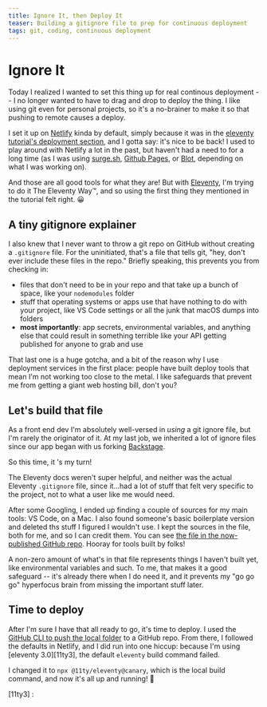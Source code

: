 ```yaml
---
title: Ignore It, then Deploy It
teaser: Building a gitignore file to prep for continuous deployment
tags: git, coding, continuous deployment
---
```


# Ignore It

Today I realized I wanted to set this thing up for real continous deployment -- I no longer wanted to have to drag and drop to deploy the thing. I like using git even for personal projects, so it's a no-brainer to make it so that pushing to remote causes a deploy.

I set it up on [Netlify][netlify] kinda by default, simply because it was in the [eleventy tutorial's deployment section][eleventy-tut], and I gotta say: it's nice to be back! I used to play around with Netlify a lot in the past, but haven't had a need to for a long time (as I was using [surge.sh](https://surge.sh/), [Github Pages][pages], or [Blot][blot], depending on what I was working on).

And those are all good tools for what they are! But with [Eleventy][eleventy], I'm trying to do it The Eleventy Way™️, and so using the first thing they mentioned in the tutorial felt right. 😀

## A tiny gitignore explainer

I also knew that I never want to throw a git repo on GitHub without creating a `.gitignore` file. For the uninitiated, that's a file that tells git, "hey, don't ever include these files in the repo." Briefly speaking, this prevents you from checking in:

- files that don't need to be in your repo and that take up a bunch of space, like your `nodemodules` folder
- stuff that operating systems or apps use that have nothing to do with your project, like VS Code settings or all the junk that macOS dumps into folders
- **most importantly**: app secrets, environmental variables, and anything else that could result in something terrible like your API getting published for anyone to grab and use

That last one is a huge gotcha, and a bit of the reason why I use deployment services in the first place: people have built deploy tools that mean I'm not working too close to the metal. I like safeguards that prevent me from getting a giant web hosting bill, don't you?

## Let's build that file

As a front end dev I'm absolutely well-versed in _using_ a git ignore file, but I'm rarely the originator of it. At my last job, we inherited a lot of ignore files since our app began with us forking [Backstage][backstage].

So this time, it 's my turn!

The Eleventy docs weren't super helpful, and neither was the actual Eleventy `.gitignore` file, since it...had a lot of stuff that felt very specific to the project, not to what a user like me would need.

After some Googling, I ended up finding a couple of sources for my main tools: VS Code, on a Mac. I also found someone's basic boilerplate version and deleted ths stuff I figured I wouldn't use. I kept the sources in the file, both for me, and so I can credit them. You can see [the file in the now-published GitHub repo][gh repo]. Hooray for tools built by folks!

A non-zero amount of what's in that file represents things I haven't built yet, like environmental variables and such. To me, that makes it a good safeguard -- it's already there when I do need it, and it prevents my "go go go" hyperfocus brain from missing the important stuff later.

## Time to deploy

After I'm sure I have that all ready to go, it's time to deploy. I used the [GitHub CLI to push the local folder][gh-cli] to a GitHub repo. From there, I followed the defaults in Netlify, and I did run into one hiccup: because I'm using [eleventy 3.0][11ty3], the default `eleventy` build command failed.

I changed it to `npx @11ty/eleventy@canary`, which is the local build command,
and now it's all up and running! 🥳

[netlify]: https://www.netlify.com/
[eleventy]: https://www.11ty.dev/
[eleventy-tut]: https://www.11ty.dev/docs/deployment/
[pages]: https://pages.github.com/
[blot]: https://blot.im/
[backstage]: https://github.com/backstage/backstage
[gh repo]: https://github.com/jwithington/jwithyleventy/blob/main/.gitignore
[deploy]: https://docs.netlify.com/site-deploys/create-deploys/#deploy-with-git
[gh-cli]: https://docs.github.com/en/migrations/importing-source-code/using-the-command-line-to-import-source-code/adding-locally-hosted-code-to-github#importing-a-git-repository-with-the-command-line

[11ty3] :
